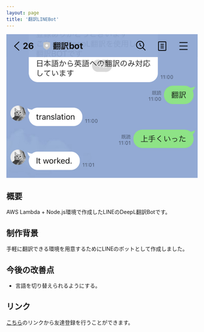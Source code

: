 ```yaml
---
layout: page
title: '翻訳LINEBot'
---
```


<div align="center">
<img src="../images/thumbnail/translation-linebot.png" alt="翻訳LINEBot サムネイル">
</div>

## 概要

AWS Lambda + Node.js環境で作成したLINEのDeepL翻訳Botです。

## 制作背景

手軽に翻訳できる環境を用意するためにLINEのボットとして作成しました。

## 今後の改善点

- 言語を切り替えられるようにする。

## リンク

[こちら](https://liff.line.me/1645278921-kWRPP32q/?accountId=610oibel)のリンクから友達登録を行うことができます。
